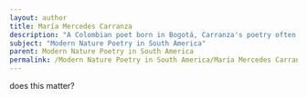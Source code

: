 ```yaml
---
layout: author
title: María Mercedes Carranza
description: "A Colombian poet born in Bogotá, Carranza's poetry often reflects an intimate relationship with nature and the human experience. Her works convey a deep sensitivity to the environment and the socio-political contexts of Colombia."
subject: "Modern Nature Poetry in South America"
parent: Modern Nature Poetry in South America
permalink: /Modern Nature Poetry in South America/María Mercedes Carranza/
---
```


does this matter?
